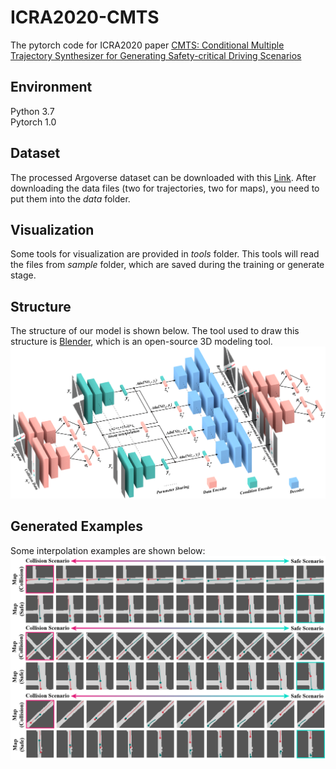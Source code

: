# ICRA2020-CMTS
The pytorch code for ICRA2020 paper [CMTS: Conditional Multiple Trajectory Synthesizer for Generating Safety-critical Driving Scenarios](https://arxiv.org/abs/1910.00099)

## Environment
Python 3.7 <br/>
Pytorch 1.0

## Dataset
The processed Argoverse dataset can be downloaded with this [Link](https://drive.google.com/drive/folders/1ubsosU7TD_Q91vswEfASKGrcrV1htkyt?usp=sharing). After downloading the data files (two for trajectories, two for maps), you need to put them into the *data* folder.

## Visualization
Some tools for visualization are provided in *tools* folder. This tools will read the files from *sample* folder, which are saved during the training or generate stage.

## Structure
The structure of our model is shown below. The tool used to draw this structure is [Blender](https://www.blender.org/), which is an open-source 3D modeling tool. 
<br/>
![Alt text](./misc/structure.png)

## Generated Examples
Some interpolation examples are shown below: 
<br/>
![Alt text](./misc/transfer.png)
